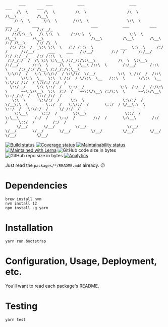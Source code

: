 ```
      ___         ___           ___                    ___                                                                                         ___           ___
     /\  \       /\  \         /\  \                  /\  \                                                                                       /\__\         /\__\
    /::\  \     _\:\  \       /::\  \                 \:\  \         ___         ___                       ___           ___         ___         /:/ _/_       /:/ _/_
   /:/\:\__\   /\ \:\  \     /:/\:\  \                 \:\  \       /\__\       /\__\                     /\__\         /\__\       /\__\       /:/ /\__\     /:/ /\  \
  /:/ /:/  /  _\:\ \:\  \   /:/ /::\  \            ___  \:\  \     /:/  /      /:/__/      ___     ___   /:/__/        /:/  /      /:/__/      /:/ /:/ _/_   /:/ /::\  \
 /:/_/:/  /  /\ \:\ \:\__\ /:/_/:/\:\__\          /\  \  \:\__\   /:/__/      /::\  \     /\  \   /\__\ /::\  \       /:/__/      /::\  \     /:/_/:/ /\__\ /:/_/:/\:\__\
 \:\/:/  /   \:\ \:\/:/  / \:\/:/  \/__/          \:\  \ /:/  /  /::\  \      \/\:\  \__  \:\  \ /:/  / \/\:\  \__   /::\  \      \/\:\  \__  \:\/:/ /:/  / \:\/:/ /:/  /
  \::/__/     \:\ \::/  /   \::/__/                \:\  /:/  /  /:/\:\  \      ~~\:\/\__\  \:\  /:/  /   ~~\:\/\__\ /:/\:\  \      ~~\:\/\__\  \::/_/:/  /   \::/ /:/  /
   \:\  \      \:\/:/  /     \:\  \                 \:\/:/  /   \/__\:\  \        \::/  /   \:\/:/  /       \::/  / \/__\:\  \        \::/  /   \:\/:/  /     \/_/:/  /
    \:\__\      \::/  /       \:\__\                 \::/  /         \:\__\       /:/  /     \::/  /        /:/  /       \:\__\       /:/  /     \::/  /        /:/  /
     \/__/       \/__/         \/__/                  \/__/           \/__/       \/__/       \/__/         \/__/         \/__/       \/__/       \/__/         \/__/
```

[![Build status](https://img.shields.io/travis/randytarampi/pwa.svg?style=flat-square)](https://travis-ci.com/randytarampi/pwa)  [![Coverage status](https://img.shields.io/coveralls/randytarampi/pwa.svg?style=flat-square)](https://coveralls.io/github/randytarampi/pwa?branch=master) [![Maintainability status](https://img.shields.io/codeclimate/maintainability-percentage/randytarampi/pwa.svg?style=flat-square)](https://codeclimate.com/github/randytarampi/pwa/maintainability)  [![Maintained with Lerna](https://img.shields.io/badge/maintained%20with-lerna-cc00ff.svg?style=flat-square)](https://lernajs.io/) ![GitHub code size in bytes](https://img.shields.io/github/languages/code-size/randytarampi/pwa.svg?style=flat-square) ![GitHub repo size in bytes](https://img.shields.io/github/repo-size/randytarampi/pwa.svg?style=flat-square) [![Analytics](https://ga-beacon.appspot.com/UA-50921068-1/beacon/github/randytarampi/pwa?flat&useReferrer)](https://github.com/igrigorik/ga-beacon)

Just read the `packages/*/README.md`s already. 😛

# Dependencies
```
brew install nvm
nvm install 12
npm install -g yarn
```

# Installation

```
yarn run bootstrap
```

# Configuration, Usage, Deployment, etc.

You'll want to read each package's README.

# Testing

```
yarn test
```
